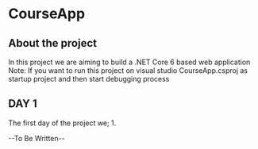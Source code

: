 ﻿# CourseApp
## About the project
In this project we are aiming to build a .NET Core 6 based web application  
Note: If you want to run this project on visual studio CourseApp.csproj as startup project and then start debugging process
## DAY 1
The first day of the project we;
 1. 


 --To Be Written--
